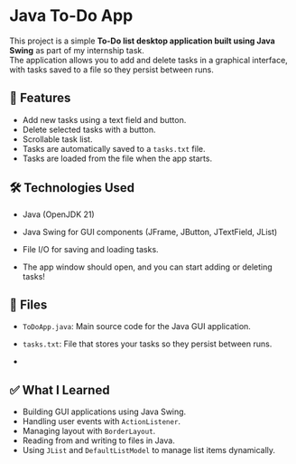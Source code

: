 # Java To-Do App

This project is a simple **To-Do list desktop application built using Java Swing** as part of my internship task.  
The application allows you to add and delete tasks in a graphical interface, with tasks saved to a file so they persist between runs.

## 🚀 Features

- Add new tasks using a text field and button.
- Delete selected tasks with a button.
- Scrollable task list.
- Tasks are automatically saved to a `tasks.txt` file.
- Tasks are loaded from the file when the app starts.

## 🛠 Technologies Used

- Java (OpenJDK 21)
- Java Swing for GUI components (JFrame, JButton, JTextField, JList)
- File I/O for saving and loading tasks.

- The app window should open, and you can start adding or deleting tasks!

## 📂 Files

- `ToDoApp.java`: Main source code for the Java GUI application.
- `tasks.txt`: File that stores your tasks so they persist between runs.

- 
## ✅ What I Learned

- Building GUI applications using Java Swing.
- Handling user events with `ActionListener`.
- Managing layout with `BorderLayout`.
- Reading from and writing to files in Java.
- Using `JList` and `DefaultListModel` to manage list items dynamically.

